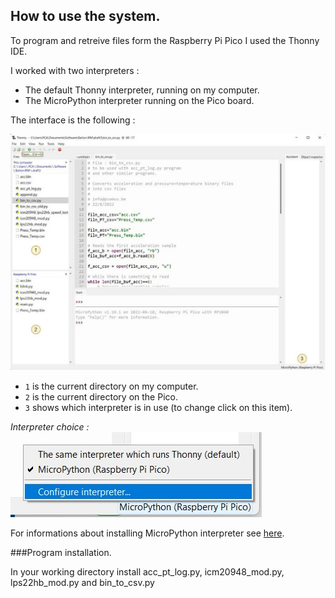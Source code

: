 ## How to use the system.

To program and retreive files form the Raspberry Pi Pico I used the Thonny IDE.

I worked with two interpreters : 

- The default Thonny interpreter, running on my computer.
- The MicroPython interpreter running on the Pico board.

The interface is the following :

![](Thonny_ide.jpg)

- `1` is the current directory on my computer.
- `2` is the current directory on the Pico.
- `3` shows which interpreter is in use (to change click on this item).

*Interpreter choice :*
![](choose_int.jpg)

For informations about installing MicroPython interpreter see [here](https://www.raspberrypi.com/documentation/microcontrollers/micropython.html).

###Program installation.

In your working directory install acc_pt_log.py, icm20948_mod.py, lps22hb_mod.py and bin_to_csv.py
